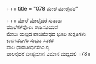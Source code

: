 +++
title = "078 ಮೇಲೆ ಮೇಲೈದರೆ"

+++
ಮೇಲೆ ಮೇಲೈದರೆ ಸುತಾರಾ  
ಮಾಲೆಗಳವೊಲು ರಾಜಸೂಯದ   
ಮೇಲು ಯಜ್ಞದ ವಾಜಿಮೇಧದ ಭೂರಿ ಸುಕೃತಿಗಳು   
ಕಾಳಗದೊಳರಿ ಸುಭಟ ಸಿತಕರ  
ವಾಲ ಧಾರಾತೀರ್ಥಸೇವಿ ನೃ  
ಪಾಲರೈದರೆ ದೀಪ್ಯಮಾನ ವಿಮಾನ ಮಧ್ಯದಲಿ     ॥78॥